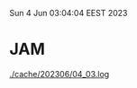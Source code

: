 Sun  4 Jun 03:04:04 EEST 2023
# JAM
<a href='./cache/202306/04_03.log'>./cache/202306/04_03.log</a>
